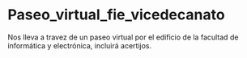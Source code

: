 # Paseo_virtual_fie_vicedecanato
Nos lleva a travez de un paseo virtual por el edificio de la facultad de informática y electrónica, incluirá acertijos.
